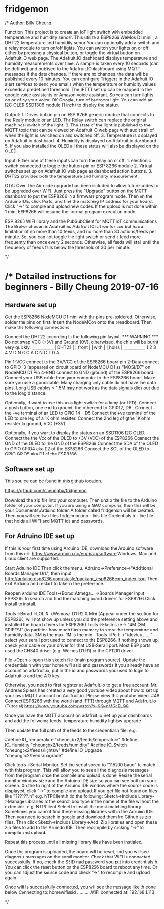 # fridgemon
/*
 Author: Billy Cheung
 
 

 
 Function:  This project is to create an IoT light switch with embedded temperature and humidity senosr. 
            This utilize a ESP8266 WeMos D1 mini , a  DHT22 temperature and humidity senor
            You can optionally add a switch and a relay module to turn on/off lights.
            You can switch your lights on or off either by pressing a physical button, or toggle the virtual button on Adafruit.IO web page.
            The Adafruit.IO dashboard displays temperature and humidity measurements over time.
            A sample is taken every 10 seconds (can be defined) and publised to the Adafruit.IO dashboard using MQTT messages if the data changes.
            If there are no changes, the data will be published every 10 minutes.
            You can configure Triggers in the  Adafruit.IO alert services to send you emails when the temperature or humidity values  exceeds a predefined threshold.
            The IFTTT set up can be mapped to the google voice assistants or Amazon voice assistant.
            So you can turn lights on or of by your voice: OK Google, turn of bedroom light.
            You can add an I2C OLED SSD1306 module (1 inch) to display the status.
            
    
 Output:  1. Drives button pin on ESP 8266 generic module that connects to the Realy module or an LED. 
             The Relay switch can replace the original mechincal switch of the light.
          2. The state of the light is published to the MQTT topic that can be viewed on Adafruit IO web page with 
             audit trail of when the light is switched on and switched off.
          3. Temperature is displayed on Adafruit.io dashboart. 
          4. Humidity is displayed on Adafruit.io dashboard.
          5. If you also installed the OLED all these status will also be displayed on the OLED.
 
 Input:   Either one of these inputs can turn the relay on or off.
          1. electronic switch connected to toggle the button pin on ESP 8266 module 
          2. Virtual switches set up on Adafruit.IO web page as dashboard action buttons.
          3. DHT22 provides both the temperature and humdity measurement.

  OTA:    Over The Air code upgrade has been included to allow future codes to be upgraded over WIFI.
          Just press the "Upgrade" button on the MQTT dashboard to put the ESP8266 in a firmware program mode. 
          Then on the Arduino IDE, click Ports, and find the matching IP address for your board. 
          Click "->" to comple and upload new codes.
          If the upload is not done within 1 min, ESP8266 will resume the normal program execution mode.
           

 
 ESP 8266 WIFI library and the PubSubClient for MQTT IoT communications
 The Broker chosen is Adafruit.io.
 Adafruit IO is free for use but has a limitation of no more than 10 feeds, and no more than 30 actions/feeds per minute.
 So, you can not toggle the light switch or send a feed more frequently than once every 2 seconds.
 Otherwise, all feeds  will stall until the frequency of feeds falls below the threshold of 30 per minute.

*/


/*
 Detailed instructions for beginners - Billy Cheung 2019-07-16
======================================================================
Hardware set up
----------------
Get the ESP8266 NodeMCU D1 mini with the pins pre-soldered. Otherwise, solder the pins on first.
Insert the NodeMCon onto the breadboard.
Then make the following connections

Connect the DHT22  according to the following pin layout.
*** WARNING *** Do not swap VCC (+3V) and Ground (0V), otherwised, the chip will be burnt very quickly.
    ___________
    |  DHT22  |
    |  front  |
    |  with   |
    |  holes  |
    ___________
      1 2 3 4
      V D N G
      C A C N
      C T   D
        A

Pin 1-VCC connect to the 3V/VCC of the ESP8266 board
pin 2-Data connect to GPIO 13 (appeared on circuit board of NodeMCU D1 as "MOSI/D7" on NodeMCU D1
Pin 4-GND connect to GND (ground) of the ESP8266 board.
Connect your USB cable from your computer to the ESP8266 board. Make sure you use a good cable. 
Many charging only cable do not have the data pins. 
Long USB cables > 1.5M  may  not work as the data signals dies out due to the long distance.

Optionally, if want to use this as a light switch for a lamp (or LED).
Connect a push button, one end to ground, the other end to GPIO12, D6 .
Connect the -ve terminal of an LED to GPIO 14 - D5
Connect the +ve terminal of the LED to one leg of a 1K ohm resister.
Connect the 2nd leg of gthe 1K ohm resister to ground, VCC (+3V).

Optionally, if you want to display the status on an SSD1306 I2C OLED.
Connect the the Vcc of the OLED to +3V (VCC) of the ESP8266
Connect the GND of the OLED  to the GND of the ESP8266
Connect the SDA of the OLED to GPIO GPIO4 aka D2 of the ESP8266
Connect the SCL of the OLED to GPIO GPIO5 aka D1 of the ESP8266


Software set up
---------------
This source can be found in  this github location.

https://github.com/cheungbx/fridgemon

Download the zip file into your computer.
Then unzip the file to the Arduino folder of your computer.
If you are using a MAC computer, then this will be your Documents\Arduino folder.
A folder called fridgemon will be created.
Then you will see two files
fridgemon.ino - this file
Credentials.h - the file that holds all WIFI and MQTT ids and passwords.

For Adruino IDE set up
-----------------------
If this is your first time using Arduino IDE, download the Arduino software from this url:  https://www.arduino.cc/en/main/software
Windows, Mac and Linux client are supported.


Start Adruino IDE
Then click the menu.
Adruino->Preference->"Additional Boards Manager Url:", then input http://arduino.esp8266.com/stable/package_esp8266com_index.json
Then exit Arduino and restart to take in the preference.

Reopen Arduino IDE
Tools->Borad:Atmega... ->Boards Manager
Input ESP8266 to search and find the matching board drivers for ESP8266
Click Install to install.

Tools->Borad->LOLIN（Wemos）D1 R2 & Mini (Appear under the section for ESP8266, will not show up unless you did the preference setting above and installed the board drivers for ESP8266)
Tools->Flash size-> "4M (3M SPIFFS)"  (to partition how much flash memory to store the temperature and humidity data. 3M is the max. 1M is the min.)
Tools->Port:->"/dev/cu......."  - select your serail port used to connect to the ESP8266, if nothing shows up, check your cable or your driver for that USB-Serail port.
                                  Most ESP ports used the CH340 driver (e.g. Wemos D1 R1) or the CP1201 driver.

File->Open-> open this sketch file (main program source).
Update the credentials.h with your home wifi ssid and passwords
If you already have an account on adafruit.io, put in the id and passwords you used to login to Adafruit.io
and the AIO key.

Otherwise, you need to first register at Adafruit.io to get a free account.
Mr. Andreas Spiess has created a very good youtube video about how to set up your own MQTT account on Adafruit.io.
Please view this youtube video.  #48 Connect ESP8266 with the world (and IFTT) through MQTT and Adafruit.io (Tutorial)
https://www.youtube.com/watch?v=9G-nMGcELG8

Once you have the MQTT account on adafruit.io
Set up your dashboards and add the follwoing feeds.
temperature
humidity
lightsw
upgrade

Then update the full path of the feeds to the credential.h file.
e.g. 

#define IO_Temperature "cheungbx2/feeds/temperature"
#define IO_Humidity    "cheungbx2/feeds/humidity"
#define IO_Switch      "cheungbx2/feeds/lightsw"
#define IO_Upgrade     "cheungbx2/feeds/upgrade"


Click tools->Serial Monitor. Set the serial speed to "115200 baud" to  match with this program.
This will allow you to see all the diagnosis messages from the program once the compile and upload is done.
Resize the serial monitor window size and the Arduino IDE size so you can see both on your screen.
On the to right of the Arduino IDE window where the source code is displayed, click "->" to compile and upload.
If you get file not found on files like "??????.h" e.g. NTPClient.h do the following:
Sketch->Include Library->Manage Libraries
at the search box type in the name of the file without the extension, e.g. NTPClient
Select to install the most matching library.
Sometimes you cannot find these missing libraries within the Adruino IDE.
Then you need to search in google and download them fro Github as zip files.
Then click Sketch->Include Library->Add .Zip libraries   and open these zip files to add to the Aruindo IDE.
Then recompile by clicking "->" to compile and upload.

Repeat this process until all missing library files have been instlaled.

Once the program is uploaded, the board will be reset, and you will see diagnosis messages on the serail monitor.
Check that WIFI is connected successfully. If no, check the SSID nad password you put into credentials.h.
You can click the reset button on the ESP8266 board to reboot any time.
Or you can adjust the source code and clieck "->" to recompile and upload again.

Once wifi is successfully connected, you will see the message like th eone below
Connecting to: homewifissid
...........WiFi connected at: 192.168.1.113



*/
